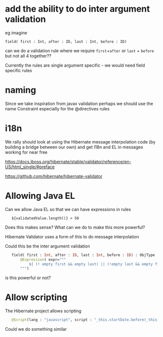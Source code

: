 

# add the ability to do inter argument validation

eg imagine

    field( first : Int, after : ID, last : Int, before : ID)
    
can we do a validation rule where we require `first`+`after` or `last` + `before` but not all 4 together??

Currently the rules are single argument specific - we would need field specific rules

# naming

Since we take inspiration from javax validation perhaps we should use
the name Constraint especially for the @directives rules

# i18n
 
 We rally should look at using the Hibernate message interpolation code
 (by building a bridge between our own) and get I18n and EL in messages
 working for near free
 
 https://docs.jboss.org/hibernate/stable/validator/reference/en-US/html_single/#preface
 
 
 https://github.com/hibernate/hibernate-validator
 
 # Allowing Java EL
 
 Can we allow Java EL so that we can have expressions in rules
 
 ```
    ${validatedValue.length()} > 50
``` 
 
 Does this makes sense?  What can we do to make this more powerful?
 
 Hibernate Validator uses a form of this to do message interpolation
 
 Could this be the inter argument validation
 
 ```graphql
    field( first : Int, after : ID, last : Int, before : ID) : ObjType
        @Expression( expr="""
            ${ (! empty first && empty last) || (!empty last && empty first) }
        """)
```
 
 is this powerful or not?
 
 # Allow scripting
 
 The Hibernate project allows scripting
 
 ```graphql
    @Script(lang : "javascript", script : "_this.startDate.before(_this.endDate)")

```

Could we do something similar